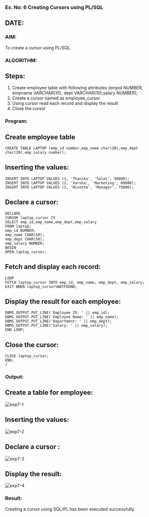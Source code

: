 ### Ex. No: 6 Creating Cursors using PL/SQL
## DATE:
### AIM: 
To create a cursor using PL/SQL.
### ALGORITHM:
## Steps:
1. Create employee table with following attributes (empid NUMBER, empname VARCHAR(10), dept VARCHAR(10),salary NUMBER);
2. Create a cursor named as employee_cursor
3. Using cursor read each record and display the result
4. Close the cursor
### Program:

## Create employee table
```
CREATE TABLE LAPTOP (emp_id number,emp_name char(20),emp_dept char(20),emp_salary number);
```
## Inserting the values:
```
INSERT INTO LAPTOP VALUES (1, 'Thanika', 'Sales', 50000);
INSERT INTO LAPTOP VALUES (2, 'Varsha', 'Marketing', 60000);
INSERT INTO LAPTOP VALUES (3, 'Nivetha', 'Manager', 75000);
```
## Declare a cursor:
```
DECLARE
CURSOR laptop_cursor IS
SELECT emp_id,emp_name,emp_dept,emp_salary
FROM laptop;
emp_id NUMBER;
emp_name CHAR(50);
emp_dept CHAR(50);
emp_salary NUMBER;
BEGIN
OPEN laptop_cursor;
```
## Fetch and display each record:
```
LOOP
FETCH laptop_cursor INTO emp_id, emp_name, emp_dept, emp_salary;
EXIT WHEN laptop_cursor%NOTFOUND;
```
## Display the result for each employee:
```
DBMS_OUTPUT.PUT_LINE('Employee ID: ' || emp_id);
DBMS_OUTPUT.PUT_LINE('Employee Name: ' || emp_name);
DBMS_OUTPUT.PUT_LINE('Department: ' || emp_dept);
DBMS_OUTPUT.PUT_LINE('Salary: ' || emp_salary);
END LOOP;
```
## Close the cursor:
```
CLOSE laptop_cursor;
END;
/
```
### Output:
## Create a table for employee:
![exp7-1](https://github.com/Ritika-2706/Ex-no-6-Creating-Cursors-using-PL-SQL/assets/93427238/0f1cd195-7f64-42d0-98ac-a8018da08ac2)


## Inserting the values:
![exp7-2](https://github.com/Ritika-2706/Ex-no-6-Creating-Cursors-using-PL-SQL/assets/93427238/ec0e89ef-aae9-4b7f-9c84-0e4feac4ca7c)


## Declare a cursor :
![exp7-3](https://github.com/Ritika-2706/Ex-no-6-Creating-Cursors-using-PL-SQL/assets/93427238/02f202b9-aea7-4ea3-959e-0e9164ca2ee0)


## Display the result:
![exp7-4](https://github.com/Ritika-2706/Ex-no-6-Creating-Cursors-using-PL-SQL/assets/93427238/f051d429-67ac-4f96-8315-7c901097e782)


### Result:
Creating a cursor using SQL/PL has been executed successfully.
